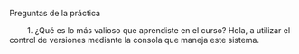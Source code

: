 Preguntas de la práctica

        1. ¿Qué es lo más valioso que aprendiste en el curso?
Hola, a utilizar el control de versiones mediante la consola que maneja este sistema.

